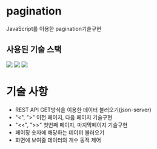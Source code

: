 # pagination
JavaScript를 이용한  pagination기술구현

## 사용된 기술 스택
<img src="https://img.shields.io/badge/html5-E34F26?style=for-the-badge&logo=html5&logoColor=white"> <img src="https://img.shields.io/badge/css-1572B6?style=for-the-badge&logo=css3&logoColor=white"> <img src="https://img.shields.io/badge/javascript-F7DF1E?style=for-the-badge&logo=javascript&logoColor=black">

# 기술 사항
- REST API GET방식을 이용한 데이터 불러오기(json-server)
- "<", ">" 이전 페이지, 다음 페이지 기술구현
- "<<", ">>" 첫번째 페이지, 마지막페이지 기술구현 
- 페이징 숫자에 해당하는 데이터 불러오기
- 화면에 보여줄 데이터의 개수 동적 제어
